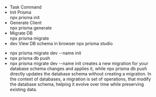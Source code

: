 - Task	Command
- Init Prisma	
npx prisma init
- Generate Client	
npx prisma generate
- Migrate DB	
npx prisma migrate 
- dev View DB schema in browser	
npx prisma studio

* npx prisma migrate dev --name init
* npx prisma db push
* npx prisma migrate dev --name init creates a new migration for your database schema changes and applies it, while npx prisma db push directly updates the database schema without creating a migration. In the context of databases, a migration is set of operations, that modify the database schema, helping it evolve over time while preserving existing data.